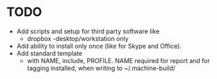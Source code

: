 
TODO
====

- Add scripts and setup for third party software like
  - dropbox -desktop/workstation only
- Add ability to install only once (like for Skype and Office).
- Add standard template
  - with NAME, include, PROFILE. NAME required for report and for
    tagging installed, when writing to ~/.machine-build/
